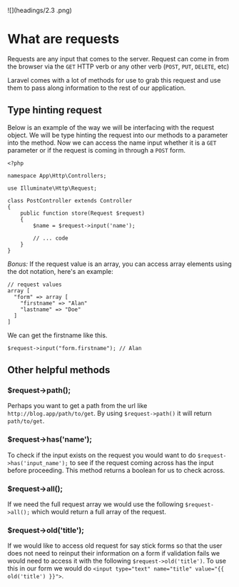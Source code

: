 ![](headings/2.3 .png)

# What are requests

Requests are any input that comes to the server. Request can come in from the browser via the `GET` HTTP verb or any other verb (`POST`, `PUT`, `DELETE`, etc)

Laravel comes with a lot of methods for use to grab this request and use them to pass along information to the rest of our application.

## Type hinting request

Below is an example of the way we will be interfacing with the request object. We will be type hinting the request into our methods to a parameter into the method. Now we can access the name input whether it is a `GET` parameter or if the request is coming in through a `POST` form.

```
<?php

namespace App\Http\Controllers;

use Illuminate\Http\Request;

class PostController extends Controller
{
    public function store(Request $request)
    {
        $name = $request->input('name');

        // ... code
    }
}
```

*Bonus:*
If the request value is an array, you can access array elements using the dot notation, here's an example:

```
// request values
array [
  "form" => array [
    "firstname" => "Alan"
    "lastname" => "Doe"
  ]
]
```

We can get the firstname like this.

```
$request->input("form.firstname"); // Alan
```

## Other helpful methods

### $request->path();

Perhaps you want to get a path from the url like `http://blog.app/path/to/get`. By using `$request->path()` it will return `path/to/get`.

### $request->has('name');

To check if the input exists on the request you would want to do `$request->has('input_name');` to see if the request coming across has the input before proceeding. This method returns a boolean for us to check across.

### $request->all();

If we need the full request array we would use the following `$request->all();` which would return a full array of the request.

### $request->old('title');

If we would like to access old request for say stick forms so that the user does not need to reinput their information on a form if validation fails we would need to access it with the following `$request->old('title')`. To use this in our form we would do `<input type="text" name="title" value="{{ old('title') }}">`.

